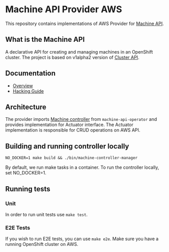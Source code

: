 # Machine API Provider AWS

This repository contains implementations of AWS Provider for [Machine API](https://github.com/openshift/machine-api-operator).

## What is the Machine API

A declarative API for creating and managing machines in an OpenShift cluster. The project is based on v1alpha2 version of [Cluster API](https://github.com/kubernetes-sigs/cluster-api).

## Documentation

- [Overview](https://github.com/openshift/machine-api-operator/blob/master/docs/user/machine-api-operator-overview.md)
- [Hacking Guide](https://github.com/openshift/machine-api-operator/blob/master/docs/dev/hacking-guide.md)

## Architecture

The provider imports [Machine controller](https://github.com/openshift/machine-api-operator/tree/master/pkg/controller/machine) from `machine-api-operator` and provides implementation for Actuator interface. The Actuator implementation is responsible for CRUD operations on AWS API.

## Building and running controller locally

```
NO_DOCKER=1 make build && ./bin/machine-controller-manager
```

By default, we run make tasks in a container. To run the controller locally, set NO_DOCKER=1.

## Running tests

### Unit

In order to run unit tests use `make test`.

### E2E Tests

If you wish to run E2E tests, you can use `make e2e`. Make sure you have a  running OpenShift cluster on AWS.
